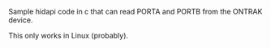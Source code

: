 
Sample hidapi code in c that can read PORTA and PORTB from the ONTRAK device.

This only works in Linux (probably).
